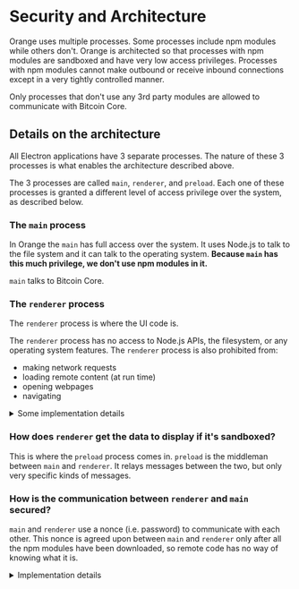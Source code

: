 # Security and Architecture

Orange uses multiple processes. Some processes include npm modules while others
don't. Orange is architected so that processes with npm modules are sandboxed
and have very low access privileges. Processes with npm modules cannot make
outbound or receive inbound connections except in a very tightly controlled
manner.

Only processes that don't use any 3rd party modules are allowed to communicate
with Bitcoin Core.

## Details on the architecture

All Electron applications have 3 separate processes. The nature of these 3
processes is what enables the architecture described above.

The 3 processes are called `main`, `renderer`, and `preload`. Each one of these
processes is granted a different level of access privilege over the system, as
described below.

### The `main` process

In Orange the `main` has full access over the system. It uses Node.js to talk to
the file system and it can talk to the operating system. **Because `main` has
this much privilege, we don't use npm modules in it.**

`main` talks to Bitcoin Core.

### The `renderer` process

The `renderer` process is where the UI code is.

The `renderer` process has no access to Node.js APIs, the filesystem, or any
operating system features. The `renderer` process is also prohibited from:

- making network requests
- loading remote content (at run time)
- opening webpages
- navigating

<details><summary>Some implementation details</summary>

We implement the
[security recommendations](https://electronjs.org/docs/tutorial/security?q=j#checklist-security-recommendations)
provided by Electron. Many of these recommendations are particular to loading
"remote content", that is content over the network. In Orange we disable
networking completely, but we consider npm modules in the `renderer` process to
be equivalent to "remote content" so we follow these recommendations as strictly
as possible:

- Node integration is disabled
- Content isolation is enabled
- Web security is enabled
- A strict content security policy is provided
- Running insecure content is disabled
- No experimental Chromium or Blink features are used
- WebView creation is disabled
- Navigation is disabled
- The remote module is disabled

</details>

### How does `renderer` get the data to display if it's sandboxed?

This is where the `preload` process comes in. `preload` is the middleman between
`main` and `renderer`. It relays messages between the two, but only very
specific kinds of messages.

### How is the communication between `renderer` and `main` secured?

`main` and `renderer` use a nonce (i.e. password) to communicate with each
other. This nonce is agreed upon between `main` and `renderer` only after all
the npm modules have been downloaded, so remote code has no way of knowing what
it is.

<details><summary>Implementation details</summary>

After the npm modules have been downloaded but before the Orange distributable
is created, the string `__NONCE__` in the code will be replaced with a base64
encoded random bytes. Care has to be taken to make sure this nonce is only known
to the local Orange code, not to the npm modules.

</details>
